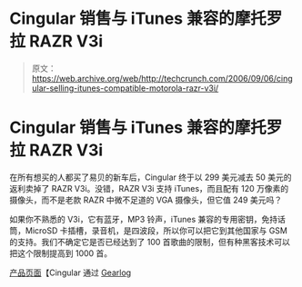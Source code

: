 # Cingular 销售与 iTunes 兼容的摩托罗拉 RAZR V3i 

> 原文：<https://web.archive.org/web/http://techcrunch.com/2006/09/06/cingular-selling-itunes-compatible-motorola-razr-v3i/>

# Cingular 销售与 iTunes 兼容的摩托罗拉 RAZR V3i

在所有想买的人都买了易贝的新车后，Cingular 终于以 299 美元减去 50 美元的返利卖掉了 RAZR V3i。没错，RAZR V3i 支持 iTunes，而且配有 120 万像素的摄像头，而不是老款 RAZR 中微不足道的 VGA 摄像头，但它值 249 美元吗？

如果你不熟悉的 V3i，它有蓝牙，MP3 铃声，iTunes 兼容的专用密钥，免持话筒，MicroSD 卡插槽，录音机，是四波段，所以你可以把它到其他国家与 GSM 的支持。我们不确定它是否已经达到了 100 首歌曲的限制，但有种黑客技术可以把这个限制提高到 1000 首。

[产品页面](https://web.archive.org/web/20130627212849/http://onlinestorez.cingular.com/cell-phone-service/cell-phones/cell-phones.jsp?RFlow=A&q_categoryId=2526000028&q_addAnotherPhone=false&zip=11932&q_deviceId=cdsku9870212&WT.svl=img)【Cingular 通过 [Gearlog](https://web.archive.org/web/20130627212849/http://gearlog.com/blogs/gearlog/archive/2006/09/06/20427.aspx)